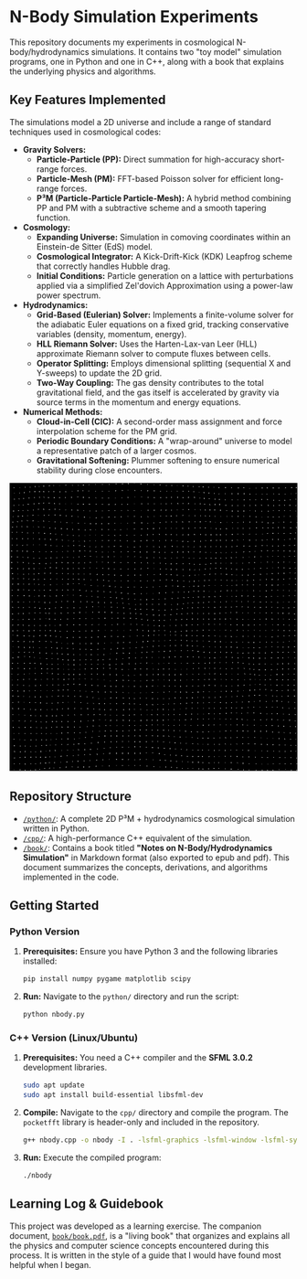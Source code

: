 # N-Body Simulation Experiments

This repository documents my experiments in cosmological N-body/hydrodynamics simulations. It contains two "toy model" simulation programs, one in Python and one in C++, along with a book that explains the underlying physics and algorithms.

## Key Features Implemented

The simulations model a 2D universe and include a range of standard techniques used in cosmological codes:

* **Gravity Solvers:**
    * **Particle-Particle (PP):** Direct summation for high-accuracy short-range forces.
    * **Particle-Mesh (PM):** FFT-based Poisson solver for efficient long-range forces.
    * **P³M (Particle-Particle Particle-Mesh):** A hybrid method combining PP and PM with a subtractive scheme and a smooth tapering function.
* **Cosmology:**
    * **Expanding Universe:** Simulation in comoving coordinates within an Einstein-de Sitter (EdS) model.
    * **Cosmological Integrator:** A Kick-Drift-Kick (KDK) Leapfrog scheme that correctly handles Hubble drag.
    * **Initial Conditions:** Particle generation on a lattice with perturbations applied via a simplified Zel'dovich Approximation using a power-law power spectrum.
* **Hydrodynamics:**
    * **Grid-Based (Eulerian) Solver:** Implements a finite-volume solver for the adiabatic Euler equations on a fixed grid, tracking conservative variables (density, momentum, energy).
    * **HLL Riemann Solver:** Uses the Harten-Lax-van Leer (HLL) approximate Riemann solver to compute fluxes between cells.
    * **Operator Splitting:** Employs dimensional splitting (sequential X and Y-sweeps) to update the 2D grid.
    * **Two-Way Coupling:** The gas density contributes to the total gravitational field, and the gas itself is accelerated by gravity via source terms in the momentum and energy equations.
* **Numerical Methods:**
    * **Cloud-in-Cell (CIC):** A second-order mass assignment and force interpolation scheme for the PM grid.
    * **Periodic Boundary Conditions:** A "wrap-around" universe to model a representative patch of a larger cosmos.
    * **Gravitational Softening:** Plummer softening to ensure numerical stability during close encounters.
    
![N-Body Simulation Animation](simulation.gif)

## Repository Structure

* [`/python/`](python/): A complete 2D P³M + hydrodynamics cosmological simulation written in Python.
* [`/cpp/`](cpp/): A high-performance C++ equivalent of the simulation.
* [`/book/`](book/): Contains a book titled **"Notes on N-Body/Hydrodynamics Simulation"** in Markdown format (also exported to epub and pdf). This document summarizes the concepts, derivations, and algorithms implemented in the code.

## Getting Started

### Python Version

1.  **Prerequisites:** Ensure you have Python 3 and the following libraries installed:
    ```bash
    pip install numpy pygame matplotlib scipy
    ```
2.  **Run:** Navigate to the `python/` directory and run the script:
    ```bash
    python nbody.py
    ```

### C++ Version (Linux/Ubuntu)

1.  **Prerequisites:** You need a C++ compiler and the **SFML 3.0.2** development libraries.
    ```bash
    sudo apt update
    sudo apt install build-essential libsfml-dev
    ```
2.  **Compile:** Navigate to the `cpp/` directory and compile the program. The `pocketfft` library is header-only and included in the repository.
    ```bash
    g++ nbody.cpp -o nbody -I . -lsfml-graphics -lsfml-window -lsfml-system
    ```
3.  **Run:** Execute the compiled program:
    ```bash
    ./nbody
    ```

## Learning Log & Guidebook

This project was developed as a learning exercise. The companion document, [`book/book.pdf`](book/book.pdf), is a "living book" that organizes and explains all the physics and computer science concepts encountered during this process. It is written in the style of a guide that I would have found most helpful when I began.
